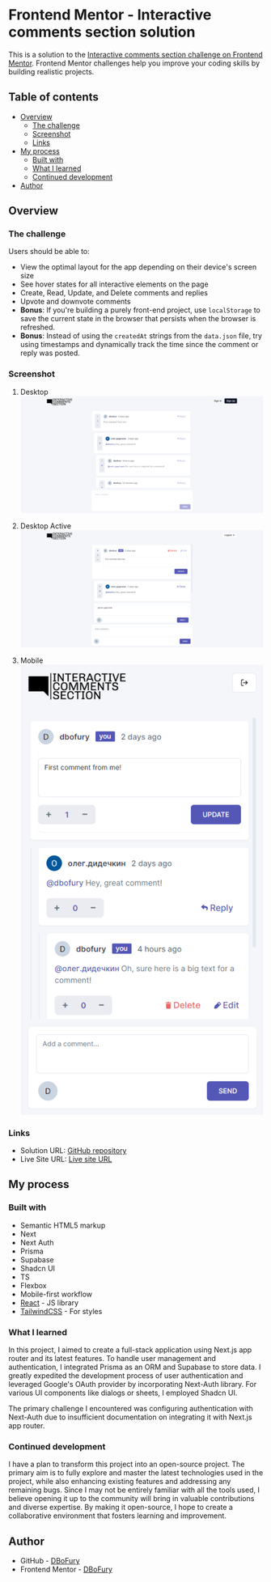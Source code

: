 # Frontend Mentor - Interactive comments section solution

This is a solution to the [Interactive comments section challenge on Frontend Mentor](https://www.frontendmentor.io/challenges/interactive-comments-section-iG1RugEG9). Frontend Mentor challenges help you improve your coding skills by building realistic projects.

## Table of contents

- [Overview](#overview)
  - [The challenge](#the-challenge)
  - [Screenshot](#screenshot)
  - [Links](#links)
- [My process](#my-process)
  - [Built with](#built-with)
  - [What I learned](#what-i-learned)
  - [Continued development](#continued-development)
- [Author](#author)

## Overview

### The challenge

Users should be able to:

- View the optimal layout for the app depending on their device's screen size
- See hover states for all interactive elements on the page
- Create, Read, Update, and Delete comments and replies
- Upvote and downvote comments
- **Bonus**: If you're building a purely front-end project, use `localStorage` to save the current state in the browser that persists when the browser is refreshed.
- **Bonus**: Instead of using the `createdAt` strings from the `data.json` file, try using timestamps and dynamically track the time since the comment or reply was posted.

### Screenshot

1. Desktop
   ![Desktop](./screenshots/Desktop.PNG)

2. Desktop Active
   ![Desktop-Active](./screenshots/Desktop-Active.PNG)

3. Mobile
   ![Mobile](./screenshots/Mobile.PNG)

### Links

- Solution URL: [GitHub repository]()
- Live Site URL: [Live site URL]()

## My process

### Built with

- Semantic HTML5 markup
- Next
- Next Auth
- Prisma
- Supabase
- Shadcn UI
- TS
- Flexbox
- Mobile-first workflow
- [React](https://reactjs.org/) - JS library
- [TailwindCSS](https://tailwindcss.com/) - For styles

### What I learned

In this project, I aimed to create a full-stack application using Next.js app router and its latest features. To handle user management and authentication, I integrated Prisma as an ORM and Supabase to store data. I greatly expedited the development process of user authentication and leveraged Google's OAuth provider by incorporating Next-Auth library. For various UI components like dialogs or sheets, I employed Shadcn UI.

The primary challenge I encountered was configuring authentication with Next-Auth due to insufficient documentation on integrating it with Next.js app router.

### Continued development

I have a plan to transform this project into an open-source project. The primary aim is to fully explore and master the latest technologies used in the project, while also enhancing existing features and addressing any remaining bugs. Since I may not be entirely familiar with all the tools used, I believe opening it up to the community will bring in valuable contributions and diverse expertise. By making it open-source, I hope to create a collaborative environment that fosters learning and improvement.

## Author

- GitHub - [DBoFury](https://github.com/DBoFury)
- Frontend Mentor - [DBoFury](https://www.frontendmentor.io/profile/DBoFury)
